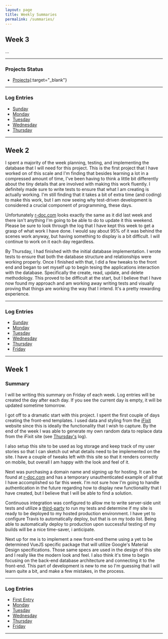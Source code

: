 ```yaml
---
layout: page
title: Weekly Summaries
permalink: /summaries/
---
```


## Week 3

...

---

### Projects Status

- [Projects](https://github.com/roberthamel/r-doc/projects/1){:target="_blank"}

---

### Log Entries

- [Sunday](/r-doc/2017/05/sunday-may-21)
- [Monday](/r-doc/2017/05/monday-may-22)
- [Tuesday](/r-doc/2017/05/tuesday-may-23)
- [Wednesday](/r-doc/2017/05/wednesday-may-24)
- [Thursday](/r-doc/2017/15/thursday-may-25)

---

## Week 2

I spent a majority of the week planning, testing, and implementing the database that I will need for this project. This is the first project that I have worked on of this scale and I'm finding that besides learning a lot in a compressed amount of time, I've been having to think a little bit differently about the tiny details that are involved with making this work fluently. I definitely made sure to write tests to ensure that what I am creating is actually working. I'm still finding that it takes a bit of extra time (and coding) to make this work, but I am now seeing why test-driven development is considered a crucial component of programming, these days.

Unfortunately [r-doc.com](https://www.r-doc.com) looks exactly the same as it did last week and there isn't anything I'm going to be able to do to update it this weekend. Please be sure to look through the log that I have kept this week to get a grasp of what work I have done. I would say about 95% of it was behind the scenes work anyway, but having something to display is a bit difficult. I will continue to work on it each day regardless.

By Thursday, I had finished with the initial database implementation. I wrote tests to ensure that both the database structure and relationships were working properly. Once I finished with that, I did a few tweaks to the front end and began to set myself up to begin tesing the applications interaction with the database. Specifically the create, read, update, and delete methodology. This proved to be difficult at the start, but I believe that I have now found my approach and am working away writing tests and visually proving that things are working the way that I intend. It's a pretty rewarding experience.

---

### Log Entries

- [Sunday](/r-doc/2017/05/sunday-may-14)
- [Monday](/r-doc/2017/05/monday-may-15)
- [Tuesday](/r-doc/2017/05/tuesday-may-16)
- [Wednesday](/r-doc/2017/05/wednesday-may-17)
- [Thursday](/r-doc/2017/05/thursday-may-18)
- [Friday](/r-doc/2017/05/friday-may-19)

---

## Week 1

### Summary

I will be writing this summary on Friday of each week. Log entries will be created the day after each day. If you see the current day is empty, it will be updated sometime tomorrow.

I got off to a dramatic start with this project. I spent the first couple of days creating the front-end templates. I used data and styling from the [iFixit](https://ifixit.com) website since this is ideally the functionality that I wish to capture. By the end of the week I was able to generate my own random data to replace data from the iFixit site (see [Thursday's](/r-doc/2017/05/thursday-may-11) log).

I also setup this site to be used as log storage and keep track of my user stories so that I can sketch out what details need to be implemented on the site. I have a couple of tweaks left with this site so that it renders correctly on mobile, but overall I am happy with the look and feel of it.

Next was purchasing a domain name and signing up for hosting. It can be found at [r-doc.com](https://www.r-doc.com) and has a temporary unauthenticated example of all that I have accomplished so far this week. I'm not sure how I'm going to handle authentication in the future regarding how to display new functionality that I have created, but I believe that I will be able to find a solution.

Continuous integration was configured to allow me to write server-side unit tests and utilize a [third-party](https://travis-ci.org) to run my tests and determine if my site is ready to be deployed to my hosted production environment. I have yet to configure Travis to automatically deploy, but that is on my todo list. Being able to automatically deploy to production upon successful testing of my builds will be a nice time-saver, i anticipate.

Next up for me is to implement a new front-end theme using a yet to be determined VueJS specific package that will utilize Google's Material Design specifications. Those same specs are used in the design of this site and I really like the modern look and feel. I also think it's time to begin focusing on the back-end database architecture and connecting it to the front-end. This part of development is new to me so I'm guessing that I will learn quite a bit, and make a few mistakes, in the process.

---

### Log Entries

- [First Entry](/r-doc/2017/05/first-entry)
- [Monday](/r-doc/2017/05/monday-may-8)
- [Tuesday](/r-doc/2017/05/tuesday-may-9)
- [Wednesday](/r-doc/2017/05/wednesday-may-10)
- [Thursday](/r-doc/2017/05/thursday-may-11)
- [Friday](/r-doc/2017/05/friday-may-12)

---